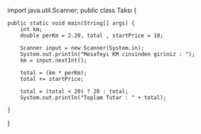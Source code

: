  import java.util.Scanner;
 public class Taksı {


    public static void main(String[] args) {
        int km;
        double perKm = 2.20, total , startPrice = 10;

        Scanner input = new Scanner(System.in);
        System.out.println("Mesafeyi KM cinsinden giriniz : ");
        km = input.nextInt();

        total = (km * perKm);
        total += startPrice;

        total = (total < 20) ? 20 : total;
        System.out.println("Toplam Tutar : " + total);

    }
}
